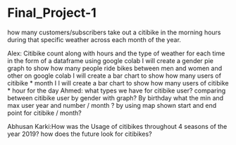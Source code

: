 # Final_Project-1
how many customers/subscribers take out a citibike in the morning hours during that 
specific weather across each month of the year.

Alex: 
Citibike count along with hours and the type of weather for each time in the form of a dataframe using google colab
I will create a gender pie graph to show how many people ride bikes between men and women and other on google colab
I will create a bar chart to show how many users of citibike * month
I I will create a bar chart to show how many users of citibike * hour for the day
Ahmed:
what types we have for citibike user?
comparing between citibike user by gender with graph?
By birthday what the min and max user year and number / month ?
by using map shown start and end point for citibike / month?

Abhusan Karki:How was the Usage of citibikes throughout 4 seasons of the year 2019? how does the future look for citibikes?

